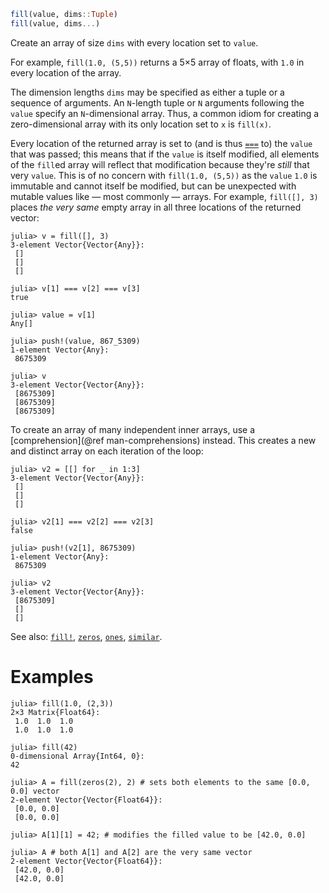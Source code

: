 ```julia
fill(value, dims::Tuple)
fill(value, dims...)
```

Create an array of size `dims` with every location set to `value`.

For example, `fill(1.0, (5,5))` returns a 5×5 array of floats, with `1.0` in every location of the array.

The dimension lengths `dims` may be specified as either a tuple or a sequence of arguments. An `N`-length tuple or `N` arguments following the `value` specify an `N`-dimensional array. Thus, a common idiom for creating a zero-dimensional array with its only location set to `x` is `fill(x)`.

Every location of the returned array is set to (and is thus [`===`](@ref) to) the `value` that was passed; this means that if the `value` is itself modified, all elements of the `fill`ed array will reflect that modification because they're *still* that very `value`. This is of no concern with `fill(1.0, (5,5))` as the `value` `1.0` is immutable and cannot itself be modified, but can be unexpected with mutable values like — most commonly — arrays.  For example, `fill([], 3)` places *the very same* empty array in all three locations of the returned vector:

```jldoctest
julia> v = fill([], 3)
3-element Vector{Vector{Any}}:
 []
 []
 []

julia> v[1] === v[2] === v[3]
true

julia> value = v[1]
Any[]

julia> push!(value, 867_5309)
1-element Vector{Any}:
 8675309

julia> v
3-element Vector{Vector{Any}}:
 [8675309]
 [8675309]
 [8675309]
```

To create an array of many independent inner arrays, use a [comprehension](@ref man-comprehensions) instead. This creates a new and distinct array on each iteration of the loop:

```jldoctest
julia> v2 = [[] for _ in 1:3]
3-element Vector{Vector{Any}}:
 []
 []
 []

julia> v2[1] === v2[2] === v2[3]
false

julia> push!(v2[1], 8675309)
1-element Vector{Any}:
 8675309

julia> v2
3-element Vector{Vector{Any}}:
 [8675309]
 []
 []
```

See also: [`fill!`](@ref), [`zeros`](@ref), [`ones`](@ref), [`similar`](@ref).

# Examples

```jldoctest
julia> fill(1.0, (2,3))
2×3 Matrix{Float64}:
 1.0  1.0  1.0
 1.0  1.0  1.0

julia> fill(42)
0-dimensional Array{Int64, 0}:
42

julia> A = fill(zeros(2), 2) # sets both elements to the same [0.0, 0.0] vector
2-element Vector{Vector{Float64}}:
 [0.0, 0.0]
 [0.0, 0.0]

julia> A[1][1] = 42; # modifies the filled value to be [42.0, 0.0]

julia> A # both A[1] and A[2] are the very same vector
2-element Vector{Vector{Float64}}:
 [42.0, 0.0]
 [42.0, 0.0]
```
